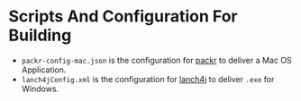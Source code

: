 Scripts And Configuration For Building
=========

* `packr-config-mac.json` is the configuration for [packr](https://github.com/libgdx/packr) to deliver a Mac OS Application.
* `lanch4jConfig.xml` is the configuration for [lanch4j](http://launch4j.sourceforge.net/) to deliver `.exe` for Windows.
